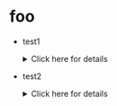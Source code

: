 # foo

* test1
  <details><summary>Click here for details</summary>
  * foo
    - bar
    - baz
  * eggs
    - spam
    - ham
  </details>

* test2
  <details><summary>Click here for details</summary>
  * foo
    - bar
    - baz
  * eggs
    - spam
    - ham
  </details>
